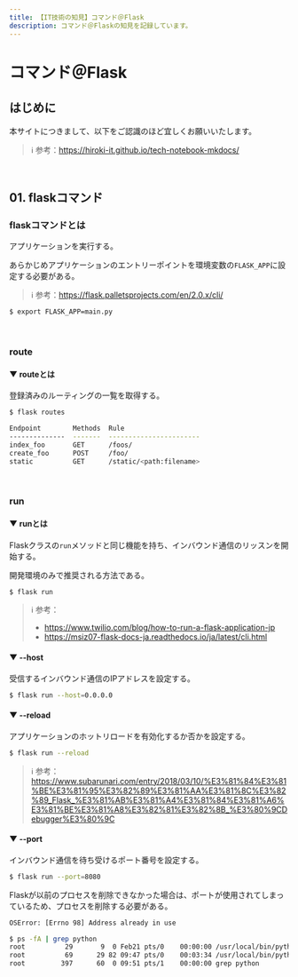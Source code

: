 ```yaml
---
title: 【IT技術の知見】コマンド＠Flask
description: コマンド＠Flaskの知見を記録しています。
---
```


# コマンド＠Flask

## はじめに

本サイトにつきまして、以下をご認識のほど宜しくお願いいたします。



> ℹ️ 参考：https://hiroki-it.github.io/tech-notebook-mkdocs/

<br>

## 01. flaskコマンド

### flaskコマンドとは

アプリケーションを実行する。

あらかじめアプリケーションのエントリーポイントを環境変数の```FLASK_APP```に設定する必要がある。



> ℹ️ 参考：https://flask.palletsprojects.com/en/2.0.x/cli/

```bash
$ export FLASK_APP=main.py
```

<br>

### route

#### ▼ routeとは

登録済みのルーティングの一覧を取得する。



```bash
$ flask routes

Endpoint        Methods  Rule
--------------  -------  -----------------------
index_foo       GET      /foos/
create_foo      POST     /foo/
static          GET      /static/<path:filename>
```

<br>

### run

#### ▼ runとは

Flaskクラスの```run```メソッドと同じ機能を持ち、インバウンド通信のリッスンを開始する。

開発環境のみで推奨される方法である。



```bash
$ flask run
```

> ℹ️ 参考：
>
> - https://www.twilio.com/blog/how-to-run-a-flask-application-jp
> - https://msiz07-flask-docs-ja.readthedocs.io/ja/latest/cli.html

#### ▼ --host

受信するインバウンド通信のIPアドレスを設定する。



```bash
$ flask run --host=0.0.0.0
```

#### ▼ --reload

アプリケーションのホットリロードを有効化するか否かを設定する。




```bash
$ flask run --reload
```

> ℹ️ 参考：https://www.subarunari.com/entry/2018/03/10/%E3%81%84%E3%81%BE%E3%81%95%E3%82%89%E3%81%AA%E3%81%8C%E3%82%89_Flask_%E3%81%AB%E3%81%A4%E3%81%84%E3%81%A6%E3%81%BE%E3%81%A8%E3%82%81%E3%82%8B_%E3%80%9CDebugger%E3%80%9C


#### ▼ --port

インバウンド通信を待ち受けるポート番号を設定する。



```bash
$ flask run --port=8080
```

Flaskが以前のプロセスを削除できなかった場合は、ポートが使用されてしまっているため、プロセスを削除する必要がある。



```bash
OSError: [Errno 98] Address already in use
```

```bash
$ ps -fA | grep python
root          29       9  0 Feb21 pts/0    00:00:00 /usr/local/bin/python /usr/local/bin/flask run --reload
root          69      29 82 09:47 pts/0    00:03:34 /usr/local/bin/python /usr/local/bin/flask run --reload
root         397      60  0 09:51 pts/1    00:00:00 grep python
```

